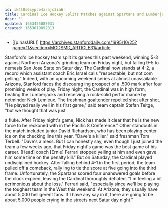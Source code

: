 ```yaml
---
id: ik4l0s6sypce4zrajc3ia6r
title: Cardinal Ice Hockey Splits Matches against Spartans and Lumberjacks
desc: ''
updated: 1653455087031
created: 1653019092013
---
```


- [[p.hasURL]] https://archives.stanforddaily.com/1995/10/25?page=11&section=MODSMD_ARTICLE31#article

Stanford's ice hockey team split its
games this past weekend, winning 5-3
against Northern Arizona's grinding
team on Friday night, but falling 9-5
to nemesis San Jose State on Satur
day. The Cardinal now stands at 4-2, a
record which assistant coach Eric
Israel calls "respectable, but not com
pelling." Indeed, with an upcoming
weekend series at almost unassailable
Arizona, Stanford faces the discourag
ing prospect of a .500 mark after four
promising weeks of play.
Friday night, the Cardinal was in
high form, beating the Lumberjacks
and receiving a rock-solid perfor
mance by netminder Nick Lemieux.
The freshman goaltender repelled
shot after shot.
"He played really well in his first
game," said team captain Stefan
Teitge, "but we thought that was just

a fluke. After Friday night's game,
Nick has made it clear that he is the
new force to be reckoned with in the
Pacific 8 Conference."
Other standouts in the match
included junior David Richardson,
who has been playing center ice on the
checking line this year.
"Dave's a killer," said freshman
Tom Terbell. "Dave's a mess. But I
can honestly say, even though I just
joined the team a few weeks ago, that
Friday night's game was the best
game of his career. [Head] coach
[Ernie] Ferrari stopped yelling at him
and even gave him some time on the
penalty kill."
But on Saturday, the Cardinal
played undisciplined hockey. After
falling behind 4-1 in the first period,
the team pulled off a comeback, rally
ing to tie the score at five going into
the third frame. Unfortunately, the
Spartans scored four unanswered
goals before the clock expired, leaving
the Cardinal thoroughly deflated.
"I'm feeling a bit acrimonious about
the loss," Ferrari said, "especially since
we'll be playing the toughest team in
the West this weekend.
At Arizona, they usually have about
5,000 belligerent fans. If I have any say
in it, there are going to be about 5,000
people crying in the streets next Satur
day night."

